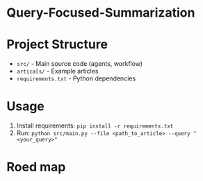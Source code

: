 # Query-Focused-Summarization




# Project Structure

- `src/` - Main source code (agents, workflow)
- `articals/` - Example articles
- `requirements.txt` - Python dependencies

# Usage

1. Install requirements: `pip install -r requirements.txt`
2. Run: `python src/main.py --file <path_to_article> --query "<your_query>"`

# Roed map

